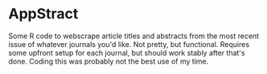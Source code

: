 # AppStract
Some R code to webscrape article titles and abstracts from the most recent issue of whatever journals you'd like. Not pretty, but functional. Requires some upfront setup for each journal, but should work stably after that's done. Coding this was probably not the best use of my time.
